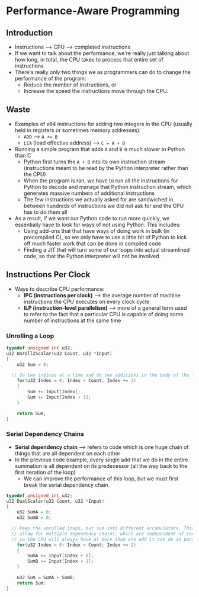 # Performance-Aware Programming

## Introduction

- Instructions --> CPU --> completed instructions
- If we want to talk about the performance, we're really just talking about how long, in total, the CPU takes to process that entire set of instructions
- There's really only two things we as programmers can do to change the performance of the program:
  - Reduce the number of instructions, or
  - Increase the speed the instructions move through the CPU.

## Waste

- Examples of x64 instructions for adding two integers in the CPU (usually held in registers or sometimes memory addresses):
  - `ADD` --> `A += B`
  - `LEA` (load effective address) --> `C = A + B`
- Running a simple program that adds `A` and `B` is much slower in Python than C
  - Python first turns the `A + B` into its own instruction stream (instructions meant to be read by the Python interpreter rather than the CPU)
  - When the program is ran, we have to run all the instructions for Python to decode and manage that Python instruction stream, which generates massive numbers of additional instructions
  - The few instructions we actually asked for are sandwiched in between hundreds of instructions we did not ask for and the CPU has to do them all
- As a result, if we want our Python code to run more quickly, we essentially have to look for ways of not using Python. This includes:
  - Using add-ons that that have ways of doing work in bulk (in precompiled C), so we only have to use a little bit of Python to kick off much faster work that can be done in compiled code
  - Finding a JIT that will turn some of our loops into actual streamlined code, so that the Python interpreter will not be involved

## Instructions Per Clock

- Ways to describe CPU performance:
  - **IPC (instructions per clock)** --> the average number of machine instructions the CPU executes on every clock cycle
  - **ILP (instruction-level parallelism)** --> more of a general term used to refer to the fact that a particular CPU is capable of doing some number of instructions at the same time

### Unrolling a Loop

```c
typedef unsigned int u32;
u32 Unroll2Scalar(u32 Count, u32 *Input)
{
	u32 Sum = 0;

  // Go two indices at a time and do two additions in the body of the loop
	for(u32 Index = 0; Index < Count; Index += 2)
	{
		Sum += Input[Index];
		Sum += Input[Index + 1];
	}

	return Sum;
}
```

### Serial Dependency Chains

- **Serial dependency chain** --> refers to code which is one huge chain of things that are all dependent on each other
- In the previous code example, every single add that we do in the entire summation is all dependent on its predecessor (all the way back to the first iteration of the loop)
  - We can improve the performance of this loop, but we must first break the serial dependency chain

```c
typedef unsigned int u32;
u32 DualScalar(u32 Count, u32 *Input)
{
	u32 SumA = 0;
	u32 SumB = 0;

  // Keep the unrolled loops, but sum into different accumulators. This will
  // allow for multiple dependency chains, which are independent of each other,
  // so the CPU will always have at more than one add it can do in parallel.
	for(u32 Index = 0; Index < Count; Index += 2)
	{
		SumA += Input[Index + 0];
		SumB += Input[Index + 1];
	}

	u32 Sum = SumA + SumB;
	return Sum;
}
```
